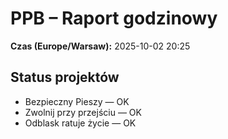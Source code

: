 # PPB – Raport godzinowy
**Czas (Europe/Warsaw):** 2025-10-02 20:25

## Status projektów
- Bezpieczny Pieszy — OK
- Zwolnij przy przejściu — OK
- Odblask ratuje życie — OK

